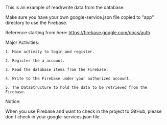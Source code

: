 This is an example of read/write data from the database.

Make sure you have your own google-service.json file copied to "app" directory to use the Firebase.

Reference starting from here:
https://firebase.google.com/docs/auth

Major Activities:

    1. Main activity to login and register.

    2. Register the a account.

    3. Read the database items from the Firebase.

    4. Write to the Firebase under your authorized account.

    5. The DataStructure to hold the data to be retrieved from the Firebase.

Notice:

When you use Firebase and want to check in the project to GitHub, please don't check in your google-services.json file.